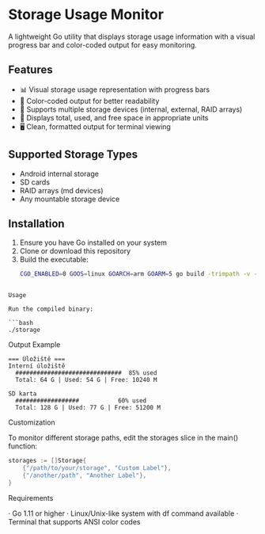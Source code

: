 # Storage Usage Monitor

A lightweight Go utility that displays storage usage information with a visual progress bar and color-coded output for easy monitoring.

## Features

- 📊 Visual storage usage representation with progress bars
- 🎨 Color-coded output for better readability
- 📱 Supports multiple storage devices (internal, external, RAID arrays)
- 🔢 Displays total, used, and free space in appropriate units
- 🖥️ Clean, formatted output for terminal viewing

## Supported Storage Types

- Android internal storage
- SD cards
- RAID arrays (md devices)
- Any mountable storage device

## Installation

1. Ensure you have Go installed on your system
2. Clone or download this repository
3. Build the executable:
   ```bash
   CGO_ENABLED=0 GOOS=linux GOARCH=arm GOARM=5 go build -trimpath -v -x -o ./bin/storage ./main.go
```

Usage

Run the compiled binary:

```bash
./storage
```

Output Example

```
=== Úložiště ===
Interní úložiště
  ##############################  85% used
  Total: 64 G | Used: 54 G | Free: 10240 M

SD karta
  ##################           60% used
  Total: 128 G | Used: 77 G | Free: 51200 M
```

Customization

To monitor different storage paths, edit the storages slice in the main() function:

```go
storages := []Storage{
    {"/path/to/your/storage", "Custom Label"},
    {"/another/path", "Another Label"},
}
```

Requirements

· Go 1.11 or higher
· Linux/Unix-like system with df command available
· Terminal that supports ANSI color codes

